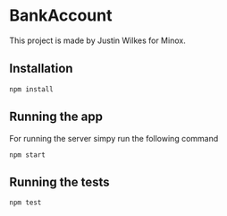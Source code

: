 # BankAccount
This project is made by Justin Wilkes for Minox.

## Installation
```shell
npm install
```

## Running the app
For running the server simpy run the following command
```shell
npm start
```

## Running the tests
```shell
npm test
```
